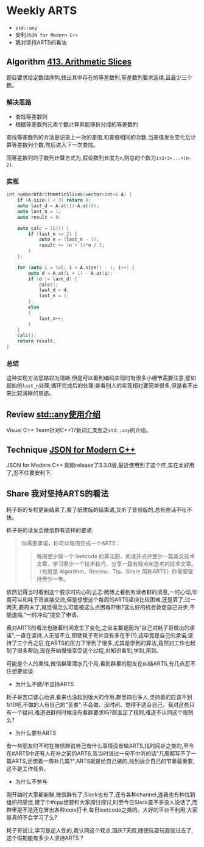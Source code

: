 # Weekly ARTS

- `std::any`
- 安利`JSON for Modern C++`
- 我对坚持ARTS的看法

## Algorithm [413. Arithmetic Slices](https://leetcode.com/problems/arithmetic-slices/description/)

题目要求给定数值序列,找出其中存在的等差数列,等差数列要求连续,且最少三个数。

### 解决思路

- 查找等差数列
- 根据等差数列元素个数计算其能够拆分成的等差数列

查找等差数列的方法是记录上一次的差值,和差值相同的次数,当差值发生变化后计算等差数列个数,然后进入下一次查找。

而等差数列的子数列计算方式为,假设数列长度为`n`,则总的个数为`1+2+3+...+(n-2)`.

### 实现

```C++
int numberOfArithmeticSlices(vector<int>& A) {
    if (A.size() < 3) return 0;
    auto last_d = A.at(1)-A.at(0);
    auto last_n = 1;
    auto result = 0;

    auto calc = [&]() {
        if (last_n >= 2) {
            auto n = (last_n - 1);
            result += (n + 1)*n / 2;
        }
    };

    for (auto i = 1ul; i < A.size() - 1; i++) {
        auto d = A.at(i + 1) - A.at(i);
        if (d != last_d) {
            calc();
            last_d = d;
            last_n = 1;
        }
        else
        {
            last_n++;
        }
    }
    calc();
    return result;
}
```

### 总结

这种实现方法思路较为清晰,但是可以看到编码实现时有很多小细节需要注意,譬如起始的`last_n`处理,循环完成后的处理;查看别人的实现相对要简单很多,但是看不出来比较清晰的思路。

## Review [std::any使用介绍](any.md)

Visual C++ Team针对C++17新词汇类型之`std::any`的介绍。

## Technique [JSON for Modern C++](json.md)

JSON for Modern C++ 刚刚release了3.3.0版,最近使用到了这个库,实在太好用了,忍不住要安利下.

## Share 我对坚持ARTS的看法

耗子哥的专栏更新结束了,看了纸质版的结束语,又听了音频版的,总有些话不吐不快。

耗子哥的读友会微信群有这样的要求:

> 你需要承诺，你可以每周完成一个ARTS：
>
>> 每周至少做一个 leetcode 的算法题、阅读并点评至少一篇英文技术文章、学习至少一个技术技巧、分享一篇有观点和思考的技术文章。（也就是 Algorithm、Review、Tip、Share 简称ARTS）你需要坚持至少一年。

依然记得当时看到这个要求时内心的忐忑:微博上看到有读者群的消息,一时心动,毕竟可以和耗子哥直接交流,但是想想这个每周的ARTS坚持比较困难,还是算了;过一两天,要周末了,就觉得怎么可能被这么点困难吓倒?这么好的机会敦促自己进步,不能退缩,“一时冲动”提交了申请。

我对ARTS的看法也随着时间发生了变化,之前主要是因为"自己对耗子哥做出的承诺",一直在坚持,人无信不立,即使耗子哥并没有多在乎(?),这毕竟是自己的承诺;坚持了三个月之后,在ARTS的压力下学到了很多,尤其是学到的算法,竟然对工作也起到了很多帮助,现在开始慢慢享受这个过程,对知识看到,学到,用到。

可能是个人的秉性,微信群里潜水几个月,看到群里的朋友在纠结ARTS,有几点忍不住想要谈谈:

- 为什么不做/不坚持ARTS

耗子哥苦口婆心地讲,看来也没起到很大的作用,群里四百多人,坚持着的应该不到1/10吧,不做的人有自己的"苦衷":不会做、没时间、觉得不适合自己。我对这些只有一个疑问,难道进群的时候没有看群要求吗?群主定了规则,难道不认同这个规则么?

- 为什么要补ARTS

有一些朋友时不时在微信群说自己有什么事情没有做ARTS,找时间补之类的,至今在#ARTS中还有人在补之前的ARTS,我当时说过一句不中听的话"几周都写不了一篇ARTS,还想着一周补几篇?",ARTS就是给自己做的,找到适合自己的节奏最重要,这不是工作任务。

- 为什么不参与

刚开始时大家都新鲜,微信群有了,Slack也有了,还有各种channel,连我也有种找到组织的感觉,建了个#cpp想要和大家探讨探讨,时至今日Slack差不多没人说话了,而群里是不是还在冒出各种xxxx打卡,每日leetcode之类的。大好的平台不利用,大家是真的不会学习了么?

耗子哥说过,学习是逆人性的,我认同这个观点,国庆7天假,随便玩耍玩耍就过去了,这个假期能有多少人坚持ARTS？
